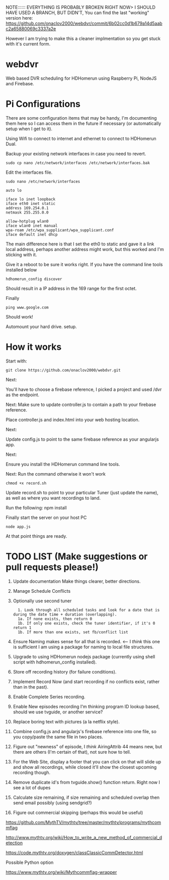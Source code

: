 

NOTE::::::
EVERYTHING IS PROBABLY BROKEN RIGHT NOW>
I SHOULD HAVE USED A BRANCH, BUT DIDN'T,
You can find the last "working" version here:
https://github.com/onaclov2000/webdvr/commit/6b02cc0d1b679a14d5aabc2a65880069c3337a2e

However I am trying to make this a cleaner implmentation so you get stuck with it's current form.


webdvr
======

Web based DVR scheduling for HDHomerun using Raspberry Pi, NodeJS and Firebase.

Pi Configurations
=================
There are some configuration items that may be handy, I'm documenting them here so I can access them in the future if necessary (or automatically setup when I get to it).

Using Wifi to connect to internet and ethernet to connect to HDHomerun Dual.

Backup your existing network interfaces in case you need to revert.
    
    sudo cp nano /etc/network/interfaces /etc/network/interfaces.bak

Edit the interfaces file.

    sudo nano /etc/network/interfaces

    auto lo
    
    iface lo inet loopback
    iface eth0 inet static
    address 169.254.0.1
    netmask 255.255.0.0
    
    allow-hotplug wlan0
    iface wlan0 inet manual
    wpa-roam /etc/wpa_supplicant/wpa_supplicant.conf
    iface default inet dhcp 

The main difference here is that I set the eth0 to static and gave it a link local address, perhaps another address might work, but this worked and I'm sticking with it.
   
Give it a reboot to be sure it works right.
If you have the command line tools installed below

    hdhomerun_config discover
    
Should result in a IP address in the 169 range for the first octet.

Finally

    ping www.google.com
    
Should work!


Automount your hard drive. setup.


How it works
=============
Start with:

    git clone https://github.com/onaclov2000/webdvr.git

Next:

You'll have to choose a firebase reference, I picked a project and used /dvr as the endpoint.

Next: 
Make sure to update controller.js to contain a path to your firebase reference.

Place controller.js and index.html into your web hosting location.

Next:

Update config.js to point to the same firebase reference as your angularjs app.

Next: 

Ensure you install the HDHomerun command line tools. 

Next:
Run the command otherwise it won't work

    chmod +x record.sh

Update record.sh to point to your particular Tuner (just update the name), as well as where you want recordings to land.

Run the following:
    npm install

Finally start the server on your host PC

    node app.js

At that point things are ready.

TODO LIST (Make suggestions or pull requests please!)
==========
1. Update documentation Make things clearer, better directions.
2. Manage Schedule Conflicts
3. Optionally use second tuner

         1. Look through all scheduled tasks and look for a date that is during the date time + duration (overlapping).
         1a. If none exists, then return 0
         1b. If only one exists, check the tuner identifier, if it's 0 return 1
         1b. If more than one exists, set fb/conflict list

4. Ensure Naming makes sense for all that is recorded. <-- I *think* this one is sufficient I am using a package for naming to local file structures.
5. Upgrade to using HDHomerun nodejs package (currently using shell script with hdhomerun_config installed).
6. Store off recording history (for failure conditions).
7. Implement Record Now (and start recording if no conflicts exist, rather than in the past).
8. Enable Complete Series recording.
9. Enable New episodes recording I'm thinking program ID lookup based, should we use tvguide, or another service?
10. Replace boring text with pictures (a la netflix style).
11. Combine config.js and angularjs's firebase reference into one file, so you copy/paste the same file in two places.
12. Figure out "newness" of episode, I *think* AiringAttrib 44 means new, but there are others (I'm certain of that), not sure how to tell.
13. For the Web Site, display a footer that you can click on that will slide up and show all recordings, while closed it'll show the closest upcoming recording though.
14. Remove duplicate id's from tvguide.show() function return. Right now I see a lot of dupes
15. Calculate size remaining, if size remaining and scheduled overlap then send email possibly (using sendgrid?)
16. Figure out commercial skipping (perhaps this would be useful)

https://github.com/MythTV/mythtv/tree/master/mythtv/programs/mythcommflag

http://www.mythtv.org/wiki/How_to_write_a_new_method_of_commercial_detection

https://code.mythtv.org/doxygen/classClassicCommDetector.html

Possible Python option

https://www.mythtv.org/wiki/Mythcommflag-wrapper


